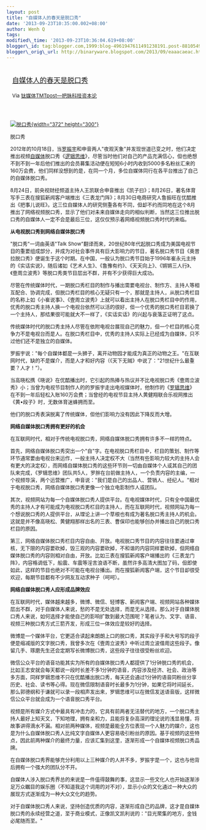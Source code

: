 ```yaml
--- 
layout: post 
title: "自媒体人的春天是脱口秀" 
date: '2013-09-23T10:35:00.002+08:00' 
author: Wenh Q
tags:
modified\_time: '2013-09-23T10:36:04.619+08:00' 
blogger\_id: tag:blogger.com,1999:blog-4961947611491238191.post-8810549506465957484
blogger\_orig\_url: http://binaryware.blogspot.com/2013/09/eaaacaeac.html
---
```

<div style="margin: 10px; padding: 5px;">

<div style="font-size: 18px;">

[自媒体人的春天是脱口秀](http://www.tmtpost.com/64815.html)

</div>

<div style="font-size: 13px;">

Via [钛媒体TMTpost—把脉科技资本论](http://www.tmtpost.com/)

</div>

</div>

<div style="font-size: 13px; padding: 15px 0 10px 10px;">

<div style="width: 382px;">

[![脱口秀](http://www.tmtpost.com/wp-content/uploads/2013/09/137982956628.jpg "脱口秀"){width="372"
height="300"}](http://www.tmtpost.com/wp-content/uploads/2013/09/137982956628.jpg)

脱口秀

</div>

2012年的10月18日，当[罗振宇](http://www.tmtpost.com/31244.html "魅力人格体罗振宇")和申音两人"夜观天象"并发现世道已变之时，他们决定推出视频[自媒体](http://www.tmtpost.com/tag/%E8%87%AA%E5%AA%92%E4%BD%93 "查看 自媒体 中的全部文章")脱口秀《[逻辑思维](http://www.tmtpost.com/31244.html "逻辑思维")》，尽管当时他们对自己的产品充满信心，但也绝想不到不到一年后他们推出的会员募集活动便在短短6小时内收到5000多名粉丝汇来的160万会费，他们同样没想到的是，在同一个月，多位自媒体同行在各平台推出了自己的自媒体脱口秀。

8月24日，前央视财经频道主持人王凯联合申音推出《凯子曰》；8月26日，著名体育写手三表在搜狐新闻客户端推出《三表龙门阵》；8月30日电商研究人鲁振旺在优酷推出《把事儿说旺》。这三位自媒体人的研究侧重各有不同，但却不约而同地在这个8月推出了网络视频脱口秀，显示了他们对未来自媒体走向的相似判断，当然这三位推出脱口秀的自媒体人一定不会是最后三位，这仅仅预示着网络视频脱口秀时代的来临。

<div align="left">

**从电视脱口秀到网络自媒体脱口秀**

</div>

"脱口秀"一词由英语"Talk
Show"翻译而来，20世纪80年代起脱口秀成为美国电视节目的重要组成部分，并成为对社会事件具有巨大影响力的节目，著名脱口秀节目《奥普拉脱口秀》便诞生于这个时期。在中国，一般认为脱口秀节目始于1996年崔永元主持的《实话实说》，随后诸如《艺术人生》、《鲁豫有约》、《天天向上》、《锵锵三人行》、《壹周立波秀》等脱口秀类节目层出不群，并有不少获得巨大成功。

尽管在传统媒体时代，一期脱口秀栏目的制作与播出需要电视台、制作方、主持人等相互配合、协调完成，但脱口秀栏目的核心无疑只有一个，那就是主持人，从脱口秀栏目的名称上如《小崔说事》、《壹周立波秀》上就可以看出主持人在脱口秀栏目中的作用，优秀的脱口秀主持人换一个电视台依然可以活的很好，但一个优秀的脱口秀栏目若换了一个主持人，那结果很可能就大不一样了，《实话实话》的兴起与衰落正证明了这点。

传统媒体时代的脱口秀主持人尽管在依附电视台展现自己的魅力，但一个栏目的核心竞争力不是电视台而是人。在脱口秀栏目中，优秀的主持人实际上已经成为自媒体，只不过他们还不是独立的自媒体。

罗振宇说："每个自媒体都是一头狮子，离开动物园才能成为真正的动物之王。"在互联网时代，缺的不是媒介，而是人才和好内容（《天下无贼》中说了："21世纪什么最重要？人才！"）。

当高晓松携《晓说》在优酷播出时，它引起的热捧与热议并不比电视脱口秀《壹周立波秀》小；当曾为电视节目制作人的的罗振宇走出电视媒体时，他制作的《[罗辑思维](http://www.tmtpost.com/31244.html "罗辑思维")》在不到一年后轻松入账160万会费；当曾经的电视节目主持人黄健翔联合乐视网推出《黄•段子》时，无数体育迷蜂拥而至。

他们的脱口秀表演脱离了传统媒体，但他们影响力没有因此下降反而大增。

**网络自媒体脱口秀拥有更好的机会**

在互联网时代，相对于传统电视脱口秀，网络自媒体脱口秀拥有许多不一样的特点。

首先，网络自媒体脱口秀突出一个"自"字。在电视脱口秀栏目中，栏目的策划、制作等环节通常要由电视台来运作，一般主持人决定权不大（当然有些影响力较大的主持人会有更大的决定权），而网络自媒体脱口秀的这些环节则一切由自媒体个人或其自己的团队来完成，《罗辑思维》团队共5人，罗胖在台前做主持人，一个负责内容的主编，一个视频导演，两个运营推广，申音说："我们是自己的出品人、营销人、经纪人。"相对于电视脱口秀，网络自媒体脱口秀更像一个独立电影制作人或团队。

其次，视频网站为每一个自媒体脱口秀人提供平台。在电视媒体时代，只有全中国最优秀的主持人才有可能成为电视脱口秀栏目的主持人，而在互联网时代，视频网站为每一个想说脱口秀的人提供平台，从理论上讲一个草根也有成为著名脱口秀主持人的机会。这就是并不像高晓松、黄健翔那样出名的三表、曹保印也能够创办并播出自己的脱口秀栏目的原因。

第三，网络自媒体脱口秀栏目内容自由、开放。电视脱口秀节目的内容往往要通过审核，无下限的内容要砍掉，毁三观的内容要砍掉，不和谐的内容同样要砍掉，但网络自媒体脱口秀的内容则相对自由，开放。比如三表在搜狐新闻客户端播出的《三表龙门阵》，内容格调低下，船震、车震等淫言浪语不断，虽然许多高清大图加了码，但即使如此，这样的节目也绝对不可能在电视台播出。而在搜狐新闻客户端，这个节目却很受欢迎，每期节目都有不少网友互动求种子（呵呵）。

<div align="left">

**网络自媒体脱口秀人应形成品牌效应**

</div>

<div align="left">

在互联网时代，媒体越来越多，微博、微信、轻博客、新闻客户端、视频网站各种媒体层出不群，对于自媒体人来说，愁的不是无处选择，而是无从选择。那么对于自媒体脱口秀人来说，如何选择才能使自己的影响扩散到最大范围呢？笔者认为、文字、语音、视频三种脱口秀方式三箭齐发，形成三位一体效应是较好的选择。

</div>

<div align="left">

微博是一个媒体平台，它更适合读起来朗朗上口的脱口秀，其实段子手和大号写的段子便是缩减版的文字脱口秀，我曾多次在《壹周立波秀》中听过周立波借用这些段子。像留几手、琢磨先生还会定期写长微博脱口秀，这些段子往往很受粉丝欢迎。

</div>

<div align="left">

微信公众平台的语音功能其实为所有的自媒体脱口秀人都提供了1分钟脱口秀的机会，比如王志安就会每天都说一段时长差不多1分钟的语音，内容涉及经济、社会、政治等多方面，同样罗辑思维不只在优酷播出脱口秀，每天还会通过1分钟的语音同粉丝分享历史、社会、读书等心得。现在微信限制语音时长最多为1分钟，如果它将时间延长，那么郭德纲和于谦就可以录一段相声发出来，罗辑思维可以在微信发送语音版，这样微信公众平台就会成为一个语音脱口秀平台。

</div>

<div align="left">

视频是所有媒介方式中最具有冲击力的，它具有前两者无法替代的地方，一个脱口秀主持人最好上知天文，下知地理，拥有亲和力，且能将复杂高深的理论说的浅显易懂，将故事讲得滴水不漏。相对前两种媒体，视频是最能全方位表现一个人魅力的媒介，这也是为什么自媒体脱口秀人比纯文字自媒体人更容易吸引粉丝的原因。基于视频的这些特点，因此前两种媒介的最终力量，应该汇集到这里，逐渐形成一个自媒体视频脱口秀品牌。

</div>

<div align="left">

在自媒体脱口秀界能够充分利用以上三种媒介的人并不多，罗振宇是一个，这也与他背后拥有一个强大的团队分不开。

</div>

<div align="left">

自媒体人涉入脱口秀界总的来说是一件值得鼓舞的事，这显示一些文化人也开始逐渐涉足万众瞩目的娱乐圈（不知道我这个词用的对不对），显示小众的文化通过一种大众的展现方式逐渐成为一种大众文化的趋势。

</div>

<div align="left">

对于自媒体脱口秀人来说，坚持创造优质的内容，逐渐形成自己的品牌，这才是自媒体脱口秀的永续经营之道，至于商业模式，正像凯文凯利说的："目光聚集的地方，金钱必尾随而至。"

</div>

</div>
